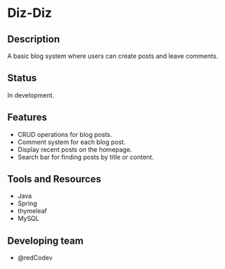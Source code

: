 # Diz-Diz

## Description
A basic blog system where users can create posts and leave comments.

## Status 
In development.

## Features
- CRUD operations for blog posts.
- Comment system for each blog post.
- Display recent posts on the homepage.
- Search bar for finding posts by title or content.

## Tools and Resources
- Java
- Spring
- thymeleaf
- MySQL

## Developing team
- @redCodev
